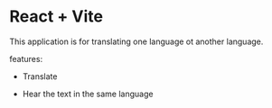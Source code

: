 # React + Vite

This application is for translating one language ot another language.

features:

- Translate 

- Hear the text in the same language


